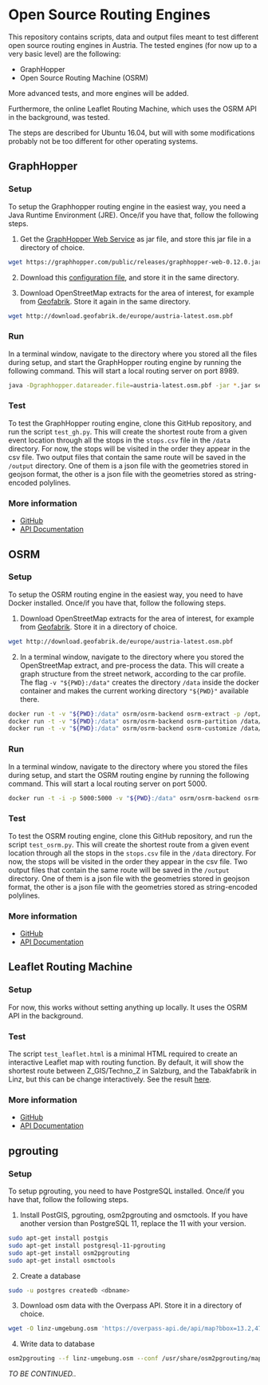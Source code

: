 # Open Source Routing Engines
This repository contains scripts, data and output files meant to test different open source routing engines in Austria. The tested engines (for now up to a very basic level) are the following:

- GraphHopper
- Open Source Routing Machine (OSRM)

More advanced tests, and more engines will be added.

Furthermore, the online Leaflet Routing Machine, which uses the OSRM API in the background, was tested.

The steps are described for Ubuntu 16.04, but will with some modifications probably not be too different for other operating systems.

## GraphHopper
### Setup
To setup the Graphhopper routing engine in the easiest way, you need a Java Runtime Environment (JRE). Once/if you have that, follow the following steps.

1. Get the [GraphHopper Web Service](https://github.com/graphhopper/graphhopper/blob/master/README.md#get-started) as jar file, and store this jar file in a directory of choice. 

```bash
wget https://graphhopper.com/public/releases/graphhopper-web-0.12.0.jar
```

2. Download this [configuration file](https://raw.githubusercontent.com/graphhopper/graphhopper/master/config-example.yml), and store it in the same directory.

3. Download OpenStreetMap extracts for the area of interest, for example from [Geofabrik](http://download.geofabrik.de/). Store it again in the same directory.

```bash
wget http://download.geofabrik.de/europe/austria-latest.osm.pbf
```

### Run
In a terminal window, navigate to the directory where you stored all the files during setup, and start the GraphHopper routing engine by running the following command. This will start a local routing server on port 8989.

```bash
java -Dgraphhopper.datareader.file=austria-latest.osm.pbf -jar *.jar server config-example.yml
```

### Test
To test the GraphHopper routing engine, clone this GitHub repository, and run the script `test_gh.py`. This will create the shortest route from a given event location through all the stops in the `stops.csv` file in the `/data` directory. For now, the stops will be visited in the order they appear in the csv file. Two output files that contain the same route will be saved in the `/output` directory. One of them is a json file with the geometries stored in geojson format, the other is a json file with the geometries stored as string-encoded polylines.

### More information
- [GitHub](https://github.com/graphhopper/graphhopper)
- [API Documentation](https://docs.graphhopper.com/)

## OSRM
### Setup
To setup the OSRM routing engine in the easiest way, you need to have Docker installed. Once/if you have that, follow the following steps.

1. Download OpenStreetMap extracts for the area of interest, for example from [Geofabrik](http://download.geofabrik.de/). Store it in a directory of choice.

```bash
wget http://download.geofabrik.de/europe/austria-latest.osm.pbf
```

2. In a terminal window, navigate to the directory where you stored the OpenStreetMap extract, and pre-process the data. This will create a graph structure from the street network, according to the car profile. The flag `-v "${PWD}:/data"` creates the directory `/data` inside the docker container and makes the current working directory `"${PWD}"` available there.

```bash
docker run -t -v "${PWD}:/data" osrm/osrm-backend osrm-extract -p /opt/car.lua /data/austria-latest.osm.pbf
docker run -t -v "${PWD}:/data" osrm/osrm-backend osrm-partition /data/austria-latest.osrm
docker run -t -v "${PWD}:/data" osrm/osrm-backend osrm-customize /data/austria-latest.osrm
```

### Run
In a terminal window, navigate to the directory where you stored the files during setup, and start the OSRM routing engine by running the following command. This will start a local routing server on port 5000.

```bash
docker run -t -i -p 5000:5000 -v "${PWD}:/data" osrm/osrm-backend osrm-routed --algorithm mld /data/austria-latest.osrm
```

### Test
To test the OSRM routing engine, clone this GitHub repository, and run the script `test_osrm.py`. This will create the shortest route from a given event location through all the stops in the `stops.csv` file in the `/data` directory. For now, the stops will be visited in the order they appear in the csv file. Two output files that contain the same route will be saved in the `/output` directory. One of them is a json file with the geometries stored in geojson format, the other is a json file with the geometries stored as string-encoded polylines.

### More information
- [GitHub](https://github.com/Project-OSRM/osrm-backend)
- [API Documentation](http://project-osrm.org/docs/v5.22.0/api/#general-options)

## Leaflet Routing Machine
### Setup
For now, this works without setting anything up locally. It uses the OSRM API in the background.

### Test
The script `test_leaflet.html` is a minimal HTML required to create an interactive Leaflet map with routing function. By default, it will show the shortest route between Z_GIS/Techno_Z in Salzburg, and the Tabakfabrik in Linz, but this can be change interactively. See the result [here](https://luukvdmeer.github.io/).

### More information
- [GitHub](https://github.com/perliedman/leaflet-routing-machine)
- [API Documentation](http://www.liedman.net/leaflet-routing-machine/api/)

## pgrouting
### Setup
To setup pgrouting, you need to have PostgreSQL installed. Once/if you have that, follow the following steps.

1. Install PostGIS, pgrouting, osm2pgrouting and osmctools. If you have another version than PostgreSQL 11, replace the 11 with your version.

```bash
sudo apt-get install postgis 
sudo apt-get install postgresql-11-pgrouting
sudo apt-get install osm2pgrouting
sudo apt-get install osmctools
```

2. Create a database

```bash
sudo -u postgres createdb <dbname>
```

3. Download osm data with the Overpass API. Store it in a directory of choice.

```bash
wget -O linz-umgebung.osm 'https://overpass-api.de/api/map?bbox=13.2,47.6,14.5,48.6'
```

4. Write data to database

```bash
osm2pgrouting --f linz-umgebung.osm --conf /usr/share/osm2pgrouting/mapconfig.xml --dbname test_pgr --username username --password password --clean
```

*TO BE CONTINUED..*

